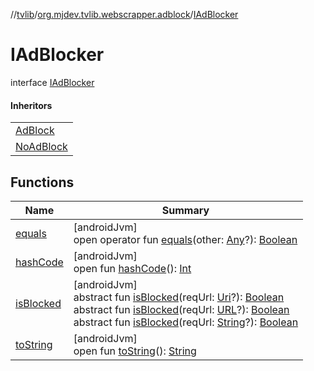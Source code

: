 //[tvlib](../../../index.md)/[org.mjdev.tvlib.webscrapper.adblock](../index.md)/[IAdBlocker](index.md)

# IAdBlocker

interface [IAdBlocker](index.md)

#### Inheritors

| |
|---|
| [AdBlock](../-ad-block/index.md) |
| [NoAdBlock](../-no-ad-block/index.md) |

## Functions

| Name | Summary |
|---|---|
| [equals](../../org.mjdev.tvlib.webscrapper.select/-element-not-found-exception/index.md#585090901%2FFunctions%2F-1596939238) | [androidJvm]<br>open operator fun [equals](../../org.mjdev.tvlib.webscrapper.select/-element-not-found-exception/index.md#585090901%2FFunctions%2F-1596939238)(other: [Any](https://kotlinlang.org/api/latest/jvm/stdlib/kotlin/-any/index.html)?): [Boolean](https://kotlinlang.org/api/latest/jvm/stdlib/kotlin/-boolean/index.html) |
| [hashCode](../../org.mjdev.tvlib.webscrapper.select/-element-not-found-exception/index.md#1794629105%2FFunctions%2F-1596939238) | [androidJvm]<br>open fun [hashCode](../../org.mjdev.tvlib.webscrapper.select/-element-not-found-exception/index.md#1794629105%2FFunctions%2F-1596939238)(): [Int](https://kotlinlang.org/api/latest/jvm/stdlib/kotlin/-int/index.html) |
| [isBlocked](is-blocked.md) | [androidJvm]<br>abstract fun [isBlocked](is-blocked.md)(reqUrl: [Uri](https://developer.android.com/reference/kotlin/android/net/Uri.html)?): [Boolean](https://kotlinlang.org/api/latest/jvm/stdlib/kotlin/-boolean/index.html)<br>abstract fun [isBlocked](is-blocked.md)(reqUrl: [URL](https://developer.android.com/reference/kotlin/java/net/URL.html)?): [Boolean](https://kotlinlang.org/api/latest/jvm/stdlib/kotlin/-boolean/index.html)<br>abstract fun [isBlocked](is-blocked.md)(reqUrl: [String](https://kotlinlang.org/api/latest/jvm/stdlib/kotlin/-string/index.html)?): [Boolean](https://kotlinlang.org/api/latest/jvm/stdlib/kotlin/-boolean/index.html) |
| [toString](../../org.mjdev.tvlib.webscrapper.select/-element-not-found-exception/index.md#1616463040%2FFunctions%2F-1596939238) | [androidJvm]<br>open fun [toString](../../org.mjdev.tvlib.webscrapper.select/-element-not-found-exception/index.md#1616463040%2FFunctions%2F-1596939238)(): [String](https://kotlinlang.org/api/latest/jvm/stdlib/kotlin/-string/index.html) |
